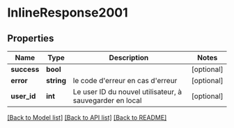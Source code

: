 # InlineResponse2001

## Properties
Name | Type | Description | Notes
------------ | ------------- | ------------- | -------------
**success** | **bool** |  | [optional] 
**error** | **string** | le code d&#x27;erreur en cas d&#x27;erreur | [optional] 
**user_id** | **int** | Le user ID du nouvel utilisateur, à sauvegarder en local | [optional] 

[[Back to Model list]](../../README.md#documentation-for-models) [[Back to API list]](../../README.md#documentation-for-api-endpoints) [[Back to README]](../../README.md)

